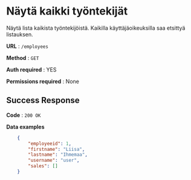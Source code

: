 # Näytä kaikki työntekijät

Näytä lista kaikista työntekijöistä. Kaikilla käyttäjäoikeuksilla saa etsittyä listauksen. 

**URL** : `/employees`

**Method** : `GET`

**Auth required** : YES

**Permissions required** : None

## Success Response

**Code** : `200 OK`

**Data examples**

```json
    {
        "employeeid": 1,
        "firstname": "Liisa",
        "lastname": "Ihmemaa",
        "username": "user",
        "sales": []
    }
```
